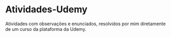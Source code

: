 # Atividades-Udemy
Atividades com observações e enunciados, resolvidos por mim diretamente de um curso da plataforma da Udemy.
